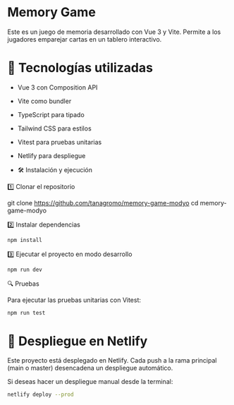 # Memory Game

Este es un juego de memoria desarrollado con Vue 3 y Vite. Permite a los jugadores emparejar cartas en un tablero interactivo.

# 🚀 Tecnologías utilizadas

* Vue 3 con Composition API

* Vite como bundler

* TypeScript para tipado

* Tailwind CSS para estilos

* Vitest para pruebas unitarias

* Netlify para despliegue

* 🛠️ Instalación y ejecución

1️⃣ Clonar el repositorio

git clone https://github.com/tanagromo/memory-game-modyo
cd memory-game-modyo

2️⃣ Instalar dependencias

```bash
npm install
```

3️⃣ Ejecutar el proyecto en modo desarrollo

```bash
npm run dev
```

🔍 Pruebas

Para ejecutar las pruebas unitarias con Vitest:

```bash
npm run test
```

# 🚀 Despliegue en Netlify

Este proyecto está desplegado en Netlify. Cada push a la rama principal (main o master) desencadena un despliegue automático.

Si deseas hacer un despliegue manual desde la terminal:

```bash
netlify deploy --prod
```
